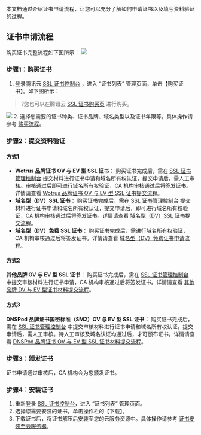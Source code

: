 本文档通过介绍证书申请流程，让您可以充分了解如何申请证书以及填写资料验证的过程。

## 证书申请流程
购买证书完整流程如下图所示：
![](https://main.qcloudimg.com/raw/93b1e9c4322f048313ca8806fbcf1339.png)

### 步骤1：购买证书
1. 登录腾讯云  [SSL 证书控制台](https://console.cloud.tencent.com/ssl) ，进入 “证书列表” 管理页面，单击【购买证书】。如下图所示：
>?您也可以在腾讯云 [SSL 证书购买页](https://buy.cloud.tencent.com/ssl?fromSource=ssl) 进行购买。
>
![](https://main.qcloudimg.com/raw/6bafa56bfd495dd2cbd6d7b787dccdf3.png)
2. 选择您需要的证书种类、证书品牌、域名类型以及证书年限等。具体操作请参考 [购买流程](https://cloud.tencent.com/document/product/400/7995)。

### 步骤2：提交资料验证
 #### 方式1
- **Wotrus 品牌证书 OV 与 EV 型 SSL 证书：**
购买证书完成后，需在 [SSL 证书管理控制台](https://console.cloud.tencent.com/ssl) 提交材料进行证书申请和域名所有权认证，提交申请后，需人工审核。审核通过后即可进行域名所有权验证，CA 机构审核通过后将签发证书。详情请查看 [Wotrus 品牌证书 OV 与 EV 型 SSL 证书提交流程](https://cloud.tencent.com/document/product/400/47284)。
- **域名型（DV）SSL 证书：**
购买证书完成后，需在 [SSL 证书管理控制台](https://console.cloud.tencent.com/ssl) 提交材料进行证书申请和域名所有权认证，提交申请后，即可进行域名所有权验证，CA 机构审核通过后将签发证书。详情请查看 [域名型（DV）SSL 证书提交流程](https://cloud.tencent.com/document/product/400/47285)。
- **域名型（DV）免费 SSL 证书：**
购买证书完成后，需进行域名所有权验证，CA 机构审核通过后将签发证书。详情请查看 [域名型（DV）免费证书申请流程](https://cloud.tencent.com/document/product/400/6814)。

#### 方式2
**其他品牌 OV 与 EV 型 SSL 证书：**
购买证书完成后，需在 [SSL 证书管理控制台](https://console.cloud.tencent.com/ssl) 中提交审核材料进行证书申请，CA 机构审核通过后将签发证书。详情请查看 [其他品牌 DV 与 EV 型证书材料提交流程](https://cloud.tencent.com/document/product/400/10257)。

#### 方式3
**DNSPod 品牌证书国密标准（SM2）OV 与 EV 型 SSL 证书：**
购买证书完成后，需在 [SSL 证书管理控制台](https://console.cloud.tencent.com/ssl) 中提交审核材料进行证书申请和域名所有权认证，提交申请后，需人工审核。待人工审核及域名认证均通过后，才可颁布证书。详情请查看 [DNSPod 品牌证书 OV 与 EV 型 SSL 证书材料提交流程](https://cloud.tencent.com/document/product/400/47283)。

### 步骤3：颁发证书
证书申请通过审核后，CA 机构会为您颁发证书。

### 步骤4：安装证书
1. 重新登录 [SSL 证书控制台](https://console.cloud.tencent.com/ssl)，进入 “证书列表” 管理页面。
2. 选择您需要安装的证书，单击操作栏的【下载】。
3. 下载证书后，将证书解压后安装至您的云服务资源中。具体操作请参考 [证书安装至云服务器](https://cloud.tencent.com/document/product/400/4143)。



